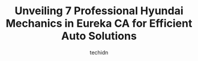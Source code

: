 ---
layout: ampstory
image: https://images.unsplash.com/photo-1604755940508-42d673803330?ixlib=rb-4.0.3&ixid=MnwxMjA3fDB8MHxwaG90by1wYWdlfHx8fGVufDB8fHx8&auto=format&fit=crop&w=640&h=853&q=80
author: techidn
featured: false
description: Trust your vehicles maintenance and repairs to the 7 best Hyundai Mechanic in Eureka CA, USA. With their extensive experience, cutting-edge technology, and commitment to customer satisfacti
title: Unveiling 7 Professional Hyundai Mechanics in Eureka CA for Efficient Auto Solutions
cover:
   title: Unveiling 7 Professional Hyundai Mechanics in Eureka CA for Efficient Auto Solutions
   subtitle: Rickpate
   background: https://images.unsplash.com/photo-1604755940508-42d673803330?ixlib=rb-4.0.3&ixid=MnwxMjA3fDB8MHxwaG90by1wYWdlfHx8fGVufDB8fHx8&auto=format&fit=crop&w=640&h=853&q=80

pages: 
 - layout: thirds
   top: <h1>#1 Harper Motors</h1>
   bottom: "<p>Service appointment scheduled in 2 days.  Repairs done promptly and professionally.  I was treated like a valued customer.  Truck runs great and repairs completed in time</p>"
   background: https://www.knot35.com/toplist/wp-content/uploads/2023/06/best-hyundai-mechanic-1-in-eureka-ca-1685833592.jpeg
   backgroundblur: true
 - layout: thirds
   top: <h1>#2 Tetrault Tire Center</h1>
   bottom: "<p>4075 Broadway St, Eureka, CA 95503, United States</p>"
   background: https://www.knot35.com/toplist/wp-content/uploads/2023/06/best-hyundai-mechanic-2-in-eureka-ca-1685833593.jpeg
   cta:
      link: https://www.knot35.com/toplist/unveiling-7-professional-hyundai-mechanics-in-eureka-ca-for-efficient-auto-solutions/
      text: Unveiling 7 Professional Hyundai Mechanics in Eureka CA for Efficient Auto Solutions
 - layout: thirds
   top: <h1>#3 Eureka Brake & Automotive | Auto Repair Eureka, CA</h1>
   bottom: "<p>2002 2nd St, Eureka, CA 95501, United States</p>"
   background: https://www.knot35.com/toplist/wp-content/uploads/2023/06/best-hyundai-mechanic-3-in-eureka-ca-1685833593.jpeg
   cta:
      link: https://www.knot35.com/toplist/unveiling-7-professional-hyundai-mechanics-in-eureka-ca-for-efficient-auto-solutions/
      text: Unveiling 7 Professional Hyundai Mechanics in Eureka CA for Efficient Auto Solutions
 - layout: thirds
   top: <h1>#4 Old Town Auto Service | Auto Repair Eureka CA</h1>
   bottom: "<p>210 5th St, Eureka, CA 95501, United States</p>"
   background: https://images.unsplash.com/photo-1489694553447-4c9339da310d?ixlib=rb-4.0.3&ixid=MnwxMjA3fDB8MHxwaG90by1wYWdlfHx8fGVufDB8fHx8&auto=format&fit=crop&w=640&h=853&q=80
   cta:
      link: https://www.knot35.com/toplist/unveiling-7-professional-hyundai-mechanics-in-eureka-ca-for-efficient-auto-solutions/
      text: Unveiling 7 Professional Hyundai Mechanics in Eureka CA for Efficient Auto Solutions
 - layout: thirds
   top: <h1>#5 Pro Pacific Auto Repair</h1>
   bottom: "<p>1208 5th St, Eureka, CA 95501, United States</p>"
   background: https://images.unsplash.com/photo-1553949345-eb786bb3f7ba?ixlib=rb-4.0.3&ixid=MnwxMjA3fDB8MHxwaG90by1wYWdlfHx8fGVufDB8fHx8&auto=format&fit=crop&w=640&h=853&q=80
   cta:
      link: https://www.knot35.com/toplist/unveiling-7-professional-hyundai-mechanics-in-eureka-ca-for-efficient-auto-solutions/
      text: Unveiling 7 Professional Hyundai Mechanics in Eureka CA for Efficient Auto Solutions
 - layout: thirds
   top: <h1>#6 JL Automotive</h1>
   bottom: "<p>505 Summer St, Eureka, CA 95501, United States</p>"
   background: https://images.unsplash.com/photo-1510906594845-bc082582c8cc?ixlib=rb-4.0.3&ixid=MnwxMjA3fDB8MHxwaG90by1wYWdlfHx8fGVufDB8fHx8&auto=format&fit=crop&w=640&h=853&q=80
   cta:
      link: https://www.knot35.com/toplist/unveiling-7-professional-hyundai-mechanics-in-eureka-ca-for-efficient-auto-solutions/
      text: Unveiling 7 Professional Hyundai Mechanics in Eureka CA for Efficient Auto Solutions
 - layout: thirds
   top: <h1>#7 Roys Auto Center</h1>
   bottom: "<p>10 W 5th St, Eureka, CA 95501, United States</p>"
   background: https://images.unsplash.com/photo-1618556658017-fd9c732d1360?ixlib=rb-4.0.3&ixid=MnwxMjA3fDB8MHxwaG90by1wYWdlfHx8fGVufDB8fHx8&auto=format&fit=crop&w=640&h=853&q=80
   cta:
      link: https://www.knot35.com/toplist/unveiling-7-professional-hyundai-mechanics-in-eureka-ca-for-efficient-auto-solutions/
      text: Unveiling 7 Professional Hyundai Mechanics in Eureka CA for Efficient Auto Solutions
 - layout: thirds
   middle: Continue reading...
   background: https://images.unsplash.com/photo-1547366785-564103df7e13?ixlib=rb-4.0.3&ixid=MnwxMjA3fDB8MHxwaG90by1wYWdlfHx8fGVufDB8fHx8&auto=format&fit=crop&w=640&h=853&q=80
   cta:
      link: https://www.knot35.com/toplist/unveiling-7-professional-hyundai-mechanics-in-eureka-ca-for-efficient-auto-solutions/
      text: Unveiling 7 Professional Hyundai Mechanics in Eureka CA for Efficient Auto Solutions
      
---